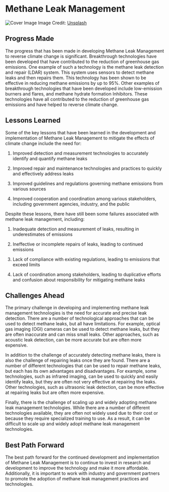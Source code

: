 # Methane Leak Management

![Cover Image](https://images.unsplash.com/photo-1454165804606-c3d57bc86b40?crop=entropy&cs=tinysrgb&fit=max&fm=jpg&ixid=Mnw0NDM1NTZ8MHwxfHNlYXJjaHwxfHxNZXRoYW5lJTIwTGVhayUyME1hbmFnZW1lbnR8ZW58MHx8fHwxNjgzMDYyNTMx&ixlib=rb-4.0.3&q=80&w=1080)
Image Credit: [Unsplash](https://unsplash.com/de/@homajob)

## Progress Made

The progress that has been made in developing Methane Leak Management to reverse climate change is significant. Breakthrough technologies have been developed that have contributed to the reduction of greenhouse gas emissions. One example of such a technology is the methane leak detection and repair (LDAR) system. This system uses sensors to detect methane leaks and then repairs them. This technology has been shown to be effective in reducing methane emissions by up to 95%. Other examples of breakthrough technologies that have been developed include low-emission burners and flares, and methane hydrate formation Inhibitors. These technologies have all contributed to the reduction of greenhouse gas emissions and have helped to reverse climate change.

## Lessons Learned

Some of the key lessons that have been learned in the development and implementation of Methane Leak Management to mitigate the effects of climate change include the need for:

1. Improved detection and measurement technologies to accurately identify and quantify methane leaks

2. Improved repair and maintenance technologies and practices to quickly and effectively address leaks

3. Improved guidelines and regulations governing methane emissions from various sources

4. Improved cooperation and coordination among various stakeholders, including government agencies, industry, and the public

Despite these lessons, there have still been some failures associated with methane leak management, including:

1. Inadequate detection and measurement of leaks, resulting in underestimates of emissions

2. Ineffective or incomplete repairs of leaks, leading to continued emissions

3. Lack of compliance with existing regulations, leading to emissions that exceed limits

4. Lack of coordination among stakeholders, leading to duplicative efforts and confusion about responsibility for mitigating methane leaks

## Challenges Ahead

The primary challenge in developing and implementing methane leak management technologies is the need for accurate and precise leak detection. There are a number of technological approaches that can be used to detect methane leaks, but all have limitations. For example, optical gas imaging (OGI) cameras can be used to detect methane leaks, but they are often inaccurate and can miss small leaks. Other approaches, such as acoustic leak detection, can be more accurate but are often more expensive.

In addition to the challenge of accurately detecting methane leaks, there is also the challenge of repairing leaks once they are found. There are a number of different technologies that can be used to repair methane leaks, but each has its own advantages and disadvantages. For example, some technologies, such as infrared imaging, can be used to quickly and easily identify leaks, but they are often not very effective at repairing the leaks. Other technologies, such as ultrasonic leak detection, can be more effective at repairing leaks but are often more expensive.

Finally, there is the challenge of scaling up and widely adopting methane leak management technologies. While there are a number of different technologies available, they are often not widely used due to their cost or because they require specialized training to use. As a result, it can be difficult to scale up and widely adopt methane leak management technologies.

## Best Path Forward

The best path forward for the continued development and implementation of Methane Leak Management is to continue to invest in research and development to improve the technology and make it more affordable. Additionally, it is important to work with industry and government partners to promote the adoption of methane leak management practices and technologies.
